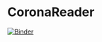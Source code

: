 # CoronaReader

[![Binder](https://mybinder.org/badge_logo.svg)](https://mybinder.org/v2/gh/ndlopes-github/CoronaReader/main?filepath=CoronaReader.ipynb)